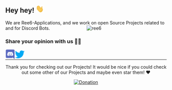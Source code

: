## Hey hey! <img alt="hand_wave" src="https://raw.githubusercontent.com/DxsSucuk/DxsSucuk/main/assets/wave.gif" height="25px" width="25px" />
We are Ree6-Applications, and we work on open Source Projects related to and for Discord Bots.
<img align="right" alt="ree6" title="This is Ree6-chan, our mascot!" width="250px" src="https://avatars.githubusercontent.com/u/94872631?s=400&u=a89d7f786c0eb6a90331fe27d615fe5641b1716d&v=4" >

### Share your opinion with us 🤝🏻

<p>
  <a href="https://support.ree6.de">
    <img align="left" alt="Discord" width="30px" src="https://raw.githubusercontent.com/DxsSucuk/DxsSucuk/main/assets/discord.png">
  </a>
  <a href="https://twitter.com/ree6bot">
    <img align="left" alt="Twitter" width="30px" src="https://raw.githubusercontent.com/DxsSucuk/DxsSucuk/main/assets/twitter.png">
  </a>
</p>
<br>

---

<p align="center">Thank you for checking out our Projects! It would be nice if you could check out some other of our Projects and maybe even star them! ❤️</p>
<p align="center">
  <a href="https://ko-fi.com/T6T4AC652">
    <img alt="Donation" src="https://ko-fi.com/img/githubbutton_sm.svg">
  </a>
</p>
